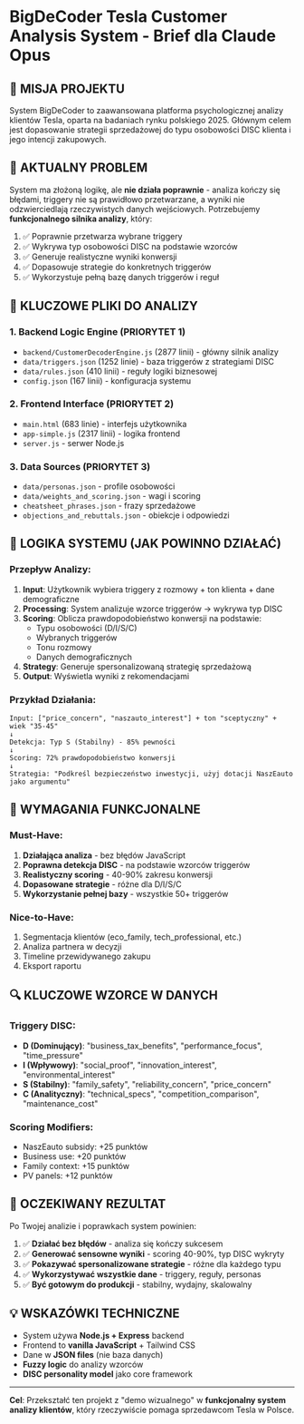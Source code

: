 # BigDeCoder Tesla Customer Analysis System - Brief dla Claude Opus

## 🎯 MISJA PROJEKTU

System BigDeCoder to zaawansowana platforma psychologicznej analizy klientów Tesla, oparta na badaniach rynku polskiego 2025. Głównym celem jest dopasowanie strategii sprzedażowej do typu osobowości DISC klienta i jego intencji zakupowych.

## 🔧 AKTUALNY PROBLEM

System ma złożoną logikę, ale **nie działa poprawnie** - analiza kończy się błędami, triggery nie są prawidłowo przetwarzane, a wyniki nie odzwierciedlają rzeczywistych danych wejściowych. Potrzebujemy **funkcjonalnego silnika analizy**, który:

1. ✅ Poprawnie przetwarza wybrane triggery
2. ✅ Wykrywa typ osobowości DISC na podstawie wzorców
3. ✅ Generuje realistyczne wyniki konwersji
4. ✅ Dopasowuje strategie do konkretnych triggerów
5. ✅ Wykorzystuje pełną bazę danych triggerów i reguł

## 📁 KLUCZOWE PLIKI DO ANALIZY

### 1. **Backend Logic Engine** (PRIORYTET 1)
- `backend/CustomerDecoderEngine.js` (2877 linii) - główny silnik analizy
- `data/triggers.json` (1252 linie) - baza triggerów z strategiami DISC
- `data/rules.json` (410 linii) - reguły logiki biznesowej
- `config.json` (167 linii) - konfiguracja systemu

### 2. **Frontend Interface** (PRIORYTET 2)
- `main.html` (683 linie) - interfejs użytkownika
- `app-simple.js` (2317 linii) - logika frontend
- `server.js` - serwer Node.js

### 3. **Data Sources** (PRIORYTET 3)
- `data/personas.json` - profile osobowości
- `data/weights_and_scoring.json` - wagi i scoring
- `cheatsheet_phrases.json` - frazy sprzedażowe
- `objections_and_rebuttals.json` - obiekcje i odpowiedzi

## 🧠 LOGIKA SYSTEMU (JAK POWINNO DZIAŁAĆ)

### Przepływ Analizy:
1. **Input**: Użytkownik wybiera triggery z rozmowy + ton klienta + dane demograficzne
2. **Processing**: System analizuje wzorce triggerów → wykrywa typ DISC
3. **Scoring**: Oblicza prawdopodobieństwo konwersji na podstawie:
   - Typu osobowości (D/I/S/C)
   - Wybranych triggerów
   - Tonu rozmowy
   - Danych demograficznych
4. **Strategy**: Generuje spersonalizowaną strategię sprzedażową
5. **Output**: Wyświetla wyniki z rekomendacjami

### Przykład Działania:
```
Input: ["price_concern", "naszauto_interest"] + ton "sceptyczny" + wiek "35-45"
↓
Detekcja: Typ S (Stabilny) - 85% pewności
↓
Scoring: 72% prawdopodobieństwo konwersji
↓
Strategia: "Podkreśl bezpieczeństwo inwestycji, użyj dotacji NaszEauto jako argumentu"
```

## 🎯 WYMAGANIA FUNKCJONALNE

### Must-Have:
1. **Działająca analiza** - bez błędów JavaScript
2. **Poprawna detekcja DISC** - na podstawie wzorców triggerów
3. **Realistyczny scoring** - 40-90% zakresu konwersji
4. **Dopasowane strategie** - różne dla D/I/S/C
5. **Wykorzystanie pełnej bazy** - wszystkie 50+ triggerów

### Nice-to-Have:
1. Segmentacja klientów (eco_family, tech_professional, etc.)
2. Analiza partnera w decyzji
3. Timeline przewidywanego zakupu
4. Eksport raportu

## 🔍 KLUCZOWE WZORCE W DANYCH

### Triggery DISC:
- **D (Dominujący)**: "business_tax_benefits", "performance_focus", "time_pressure"
- **I (Wpływowy)**: "social_proof", "innovation_interest", "environmental_interest"
- **S (Stabilny)**: "family_safety", "reliability_concern", "price_concern"
- **C (Analityczny)**: "technical_specs", "competition_comparison", "maintenance_cost"

### Scoring Modifiers:
- NaszEauto subsidy: +25 punktów
- Business use: +20 punktów
- Family context: +15 punktów
- PV panels: +12 punktów

## 🚀 OCZEKIWANY REZULTAT

Po Twojej analizie i poprawkach system powinien:

1. ✅ **Działać bez błędów** - analiza się kończy sukcesem
2. ✅ **Generować sensowne wyniki** - scoring 40-90%, typ DISC wykryty
3. ✅ **Pokazywać spersonalizowane strategie** - różne dla każdego typu
4. ✅ **Wykorzystywać wszystkie dane** - triggery, reguły, personas
5. ✅ **Być gotowym do produkcji** - stabilny, wydajny, skalowalny

## 💡 WSKAZÓWKI TECHNICZNE

- System używa **Node.js + Express** backend
- Frontend to **vanilla JavaScript** + Tailwind CSS
- Dane w **JSON files** (nie baza danych)
- **Fuzzy logic** do analizy wzorców
- **DISC personality model** jako core framework

---

**Cel**: Przekształć ten projekt z "demo wizualnego" w **funkcjonalny system analizy klientów**, który rzeczywiście pomaga sprzedawcom Tesla w Polsce.